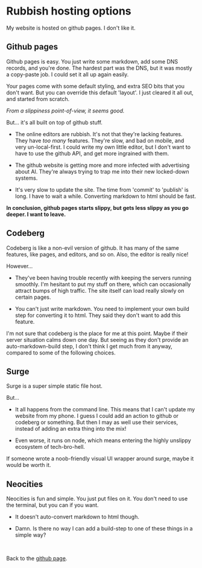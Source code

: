 # Rubbish hosting options

My website is hosted on github pages. I don't like it.

## Github pages

Github pages is easy. You just write some markdown, add some DNS records, and you're done. The hardest part was the DNS, but it was mostly a copy-paste job. I could set it all up again easily.

Your pages come with some default styling, and extra SEO bits that you don't want. But you can override this default 'layout'. I just cleared it all out, and started from scratch.

_From a slippiness point-of-view, it seems good._

But... it's all built on top of github stuff.

- The online editors are rubbish. It's not that they're lacking features. They have _too many_ features. They're slow, and bad on mobile, and very un-local-first. I could write my own little editor, but I don't want to have to use the github API, and get more ingrained with them.

- The github website is getting more and more infected with advertising about AI. They're always trying to trap me into their new locked-down systems.

- It's very slow to update the site. The time from 'commit' to 'publish' is long. I have to wait a while. Converting markdown to html should be fast.

**In conclusion, github pages starts slippy, but gets less slippy as you go deeper. I want to leave.**

## Codeberg

Codeberg is like a non-evil version of github. It has many of the same features, like pages, and editors, and so on. Also, the editor is really nice!

However...

- They've been having trouble recently with keeping the servers running smoothly. I'm hesitant to put my stuff on there, which can occasionally attract bumps of high traffic. The site itself can load really slowly on certain pages.

- You can't just write markdown. You need to implement your own build step for converting it to html. They said they don't want to add this feature.

I'm not sure that codeberg is the place for me at this point. Maybe if their server situation calms down one day. But seeing as they don't provide an auto-markdown-build step, I don't think I get much from it anyway, compared to some of the following choices.

## Surge

Surge is a super simple static file host.

But...

- It all happens from the command line. This means that I can't update my website from my phone. I guess I could add an action to github or codeberg or something. But then I may as well use their services, instead of adding an extra thing into the mix!

- Even worse, it runs on node, which means entering the highly unslippy ecosystem of tech-bro-hell.

If someone wrote a noob-friendly visual UI wrapper around surge, maybe it would be worth it.

## Neocities

Neocities is fun and simple. You just put files on it. You don't need to use the terminal, but you can if you want.

- It doesn't auto-convert markdown to html though.

- Damn. Is there no way I can add a build-step to one of these things in a simple way?

<br>

Back to the [github page](/wikiblogarden/).
